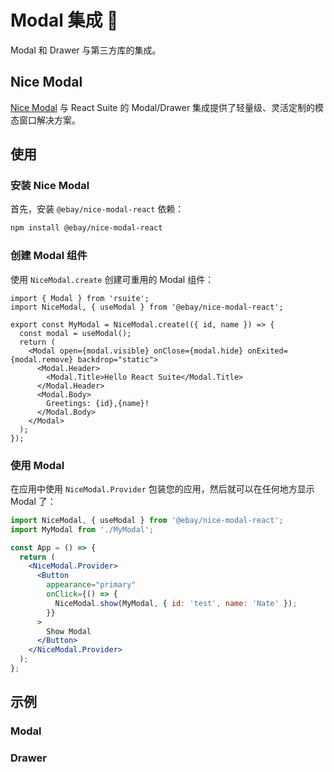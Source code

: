 # Modal 集成 🧩

Modal 和 Drawer 与第三方库的集成。

## Nice Modal

[Nice Modal](https://github.com/eBay/nice-modal-react) 与 React Suite 的 Modal/Drawer 集成提供了轻量级、灵活定制的模态窗口解决方案。

## 使用

<div class="rs-doc-steps">

<h3 class="rs-doc-step-header">安装 Nice Modal</h3>

<div class="rs-doc-step-body">

首先，安装 `@ebay/nice-modal-react` 依赖：

```bash
npm install @ebay/nice-modal-react
```

</div>

<h3 class="rs-doc-step-header">创建 Modal 组件</h3>

<div class="rs-doc-step-body">

使用 `NiceModal.create` 创建可重用的 Modal 组件：

```tsx
import { Modal } from 'rsuite';
import NiceModal, { useModal } from '@ebay/nice-modal-react';

export const MyModal = NiceModal.create(({ id, name }) => {
  const modal = useModal();
  return (
    <Modal open={modal.visible} onClose={modal.hide} onExited={modal.remove} backdrop="static">
      <Modal.Header>
        <Modal.Title>Hello React Suite</Modal.Title>
      </Modal.Header>
      <Modal.Body>
        Greetings: {id},{name}!
      </Modal.Body>
    </Modal>
  );
});
```

</div>

<h3 class="rs-doc-step-header">使用 Modal</h3>

<div class="rs-doc-step-body">

在应用中使用 `NiceModal.Provider` 包装您的应用，然后就可以在任何地方显示 Modal 了：

```jsx
import NiceModal, { useModal } from '@ebay/nice-modal-react';
import MyModal from './MyModal';

const App = () => {
  return (
    <NiceModal.Provider>
      <Button
        appearance="primary"
        onClick={() => {
          NiceModal.show(MyModal, { id: 'test', name: 'Nate' });
        }}
      >
        Show Modal
      </Button>
    </NiceModal.Provider>
  );
};
```

</div>

</div>

## 示例

### Modal

<!--{include:`nice-modal.md`}-->

### Drawer

<!--{include:`nice-modal-drawer.md`}-->
